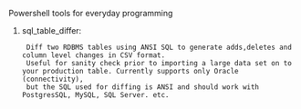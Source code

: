 Powershell tools for everyday programming

1. sql_table_differ: 

		Diff two RDBMS tables using ANSI SQL to generate adds,deletes and column level changes in CSV format. 
		Useful for sanity check prior to importing a large data set on to your production table. Currently supports only Oracle (connectivity), 
		but the SQL used for diffing is ANSI and should work with PostgresSQL, MySQL, SQL Server. etc. 